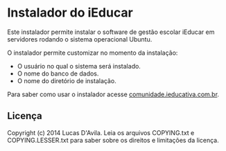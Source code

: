 # Instalador do iEducar
Este instalador permite instalar o software de gestão escolar iEducar em servidores rodando o sistema operacional Ubuntu.  

O instalador permite customizar no momento da instalação:  

* O usuário no qual o sistema será instalado.
* O nome do banco de dados.
* O nome do diretório de instalação.

Para saber como usar o instalador acesse [comunidade.ieducativa.com.br](http://comunidade.ieducativa.com.br/).

## Licença
Copyright (c) 2014 Lucas D'Avila. Leia os arquivos COPYING.txt e COPYING.LESSER.txt para saber sobre os direitos e limitações da licença.
